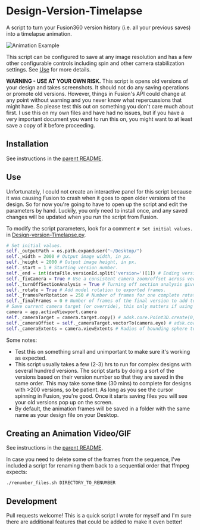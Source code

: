 # Design-Version-Timelapse
A script to turn your Fusion360 version history (i.e. all your previous saves) into a timelapse animation.

![Animation Example](docs/animation.gif)

This script can be configured to save at any image resolution and has a few other configurable controls including spin and other camera stabilization settings.  See [Use](#Use) for more details.  

**WARNING - USE AT YOUR OWN RISK.**  This script is opens old versions of your design and takes screenshots.  It should not do any saving operations or promote old versions.  However, things in Fusion's API could change at any point without warning and you never know what repercussions that might have.  So please test this out on something you don't care much about first.  I use this on my own files and have had no issues, but if you have a very important document you want to run this on, you might want to at least save a copy of it before proceeding.


## Installation

See instructions in the [parent README](https://github.com/amandaghassaei/Fusion360-Scripts#installation).


## Use

Unfortunately, I could not create an interactive panel for this script because it was causing Fusion to crash when it goes to open older versions of the design.  So for now you're going to have to open up the script and edit the parameters by hand.  Luckily, you only need to install once, and any saved changes will be updated when you run the script from Fusion.

To modify the script parameters, look for a comment `# Set initial values.` in [Design-version-Timelapse.py](Design-Version-Timelapse/Design-Version-Timelapse.py).

```py
# Set initial values.
self._outputPath = os.path.expanduser("~/Desktop/")
self._width = 2000 # Output image width, in px.
self._height = 2000 # Output image height, in px.
self._start = 1 # Starting version number.
self._end = int(dataFile.versionId.split('version=')[1]) # Ending version number (defaults to current opened version).
self._fixCamera = True # Use a consistent camera zoom/offset across versions (if False, will adjust camera to fit model boundaries for each version, I think it looks better set to True)
self._turnOffSectionAnalysis = True # Turning off section analysis gives better quality animations.
self._rotate = True # Add model rotation to exported frames.
self._framesPerRotation = 250 # Number of frames for one complete rotation of model.
self._finalFrames = 0 # Number of frames of the final version to add to end of sequence.
# Save current camera target (or override), this only matters if using fixCamera = True.
camera = app.activeViewport.camera
self._cameraTarget = camera.target.copy() # adsk.core.Point3D.create(0, 0, 0)
self._cameraOffset = self._cameraTarget.vectorTo(camera.eye) # adsk.core.Vector3D.create(1, 1, 1)
self._cameraExtents = camera.viewExtents # Radius of bounding sphere to fit camera view to.
```

Some notes:

- Test this on something small and unimportant to make sure it's working as expected.
- This script usually takes a few (2-3) hrs to run for complex designs with several hundred versions.  The script starts by doing a sort of the versions based on their version number so that they are saved in the same order.  This may take some time (30 mins) to complete for designs with >200 versions, so be patient.  As long as you see the cursor spinning in Fusion, you're good.  Once it starts saving files you will see your old versions pop up on the screen.
- By default, the animation frames will be saved in a folder with the same name as your design file on your Desktop.


## Creating an Animation Video/GIF

See instructions in the [parent README](https://github.com/amandaghassaei/Fusion360-Scripts#creating-an-animation-video).

In case you need to delete some of the frames from the sequence, I've included a script for renaming them back to a sequential order that ffmpeg expects:

`./renumber_files.sh DIRECTORY_TO_RENUMBER`

## Development

Pull requests welcome!  This is a quick script I wrote for myself and I'm sure there are additional features that could be added to make it even better!
